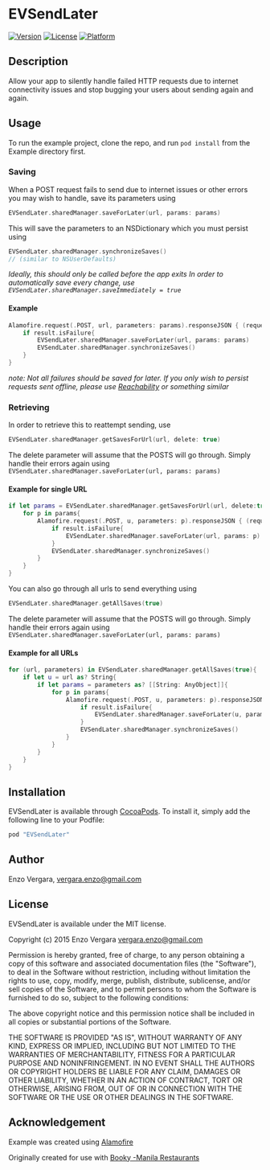 # EVSendLater

[![Version](https://img.shields.io/cocoapods/v/EVSendLater.svg?style=flat)](http://cocoapods.org/pods/EVSendLater)
[![License](https://img.shields.io/cocoapods/l/EVSendLater.svg?style=flat)](http://cocoapods.org/pods/EVSendLater)
[![Platform](https://img.shields.io/cocoapods/p/EVSendLater.svg?style=flat)](http://cocoapods.org/pods/EVSendLater)

## Description

Allow your app to silently handle failed HTTP requests due to internet connectivity issues and stop bugging your users about sending again and again.


## Usage

To run the example project, clone the repo, and run `pod install` from the Example directory first.

### Saving
When a POST request fails to send due to internet issues or other errors you may wish to handle, save its parameters using 
```swift
EVSendLater.sharedManager.saveForLater(url, params: params)
```

This will save the parameters to an NSDictionary which you must persist using
```swift
EVSendLater.sharedManager.synchronizeSaves()
// (similar to NSUserDefaults)
```
*Ideally, this should only be called before the app exits*
*In order to automatically save every change, use `EVSendLater.sharedManager.saveImmediately = true`*
#### Example
```swift
Alamofire.request(.POST, url, parameters: params).responseJSON { (request, response, result) -> Void in
    if result.isFailure{
        EVSendLater.sharedManager.saveForLater(url, params: params)
        EVSendLater.sharedManager.synchronizeSaves()
    }
}
```
*note: Not all failures should be saved for later. If you only wish to persist requests sent offline, please use [Reachability](https://github.com/tonymillion/Reachability) or something similar*

### Retrieving
In order to retrieve this to reattempt sending, use
```swift
EVSendLater.sharedManager.getSavesForUrl(url, delete: true)
```
The delete parameter will assume that the POSTS will go through. Simply handle their errors again using `EVSendLater.sharedManager.saveForLater(url, params: params)`

#### Example for single URL
```swift
if let params = EVSendLater.sharedManager.getSavesForUrl(url, delete:true){
    for p in params{
        Alamofire.request(.POST, u, parameters: p).responseJSON { (request, response, result) -> Void in
            if result.isFailure{
                EVSendLater.sharedManager.saveForLater(url, params: p)
            }
            EVSendLater.sharedManager.synchronizeSaves()
        }
    }
}
```

You can also go through all urls to send everything using
```swift
EVSendLater.sharedManager.getAllSaves(true)
```
The delete parameter will assume that the POSTS will go through. Simply handle their errors again using `EVSendLater.sharedManager.saveForLater(url, params: params)`

#### Example for all URLs
```swift
for (url, parameters) in EVSendLater.sharedManager.getAllSaves(true){
    if let u = url as? String{
        if let params = parameters as? [[String: AnyObject]]{
            for p in params{
                Alamofire.request(.POST, u, parameters: p).responseJSON { (request, response, result) -> Void in
                    if result.isFailure{
                        EVSendLater.sharedManager.saveForLater(u, params: p)
                    }
                    EVSendLater.sharedManager.synchronizeSaves()
                }
            }
        }
    }
}
```

## Installation

EVSendLater is available through [CocoaPods](http://cocoapods.org). To install
it, simply add the following line to your Podfile:

```ruby
pod "EVSendLater"
```

## Author

Enzo Vergara, vergara.enzo@gmail.com

## License

EVSendLater is available under the MIT license.

Copyright (c) 2015 Enzo Vergara <vergara.enzo@gmail.com>

Permission is hereby granted, free of charge, to any person obtaining a copy
of this software and associated documentation files (the "Software"), to deal
in the Software without restriction, including without limitation the rights
to use, copy, modify, merge, publish, distribute, sublicense, and/or sell
copies of the Software, and to permit persons to whom the Software is
furnished to do so, subject to the following conditions:

The above copyright notice and this permission notice shall be included in
all copies or substantial portions of the Software.

THE SOFTWARE IS PROVIDED "AS IS", WITHOUT WARRANTY OF ANY KIND, EXPRESS OR
IMPLIED, INCLUDING BUT NOT LIMITED TO THE WARRANTIES OF MERCHANTABILITY,
FITNESS FOR A PARTICULAR PURPOSE AND NONINFRINGEMENT. IN NO EVENT SHALL THE
AUTHORS OR COPYRIGHT HOLDERS BE LIABLE FOR ANY CLAIM, DAMAGES OR OTHER
LIABILITY, WHETHER IN AN ACTION OF CONTRACT, TORT OR OTHERWISE, ARISING FROM,
OUT OF OR IN CONNECTION WITH THE SOFTWARE OR THE USE OR OTHER DEALINGS IN
THE SOFTWARE.

## Acknowledgement
Example was created using [Alamofire](https://github.com/Alamofire/Alamofire)

Originally created for use with [Booky -Manila Restaurants](http://ph.phonebooky.com)
